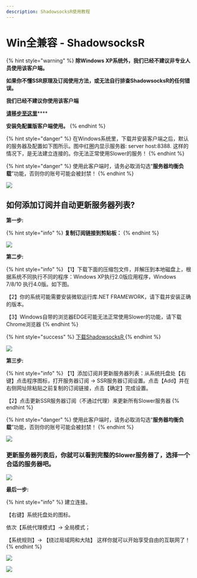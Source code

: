 ```yaml
---
description: ShadowsocksR使用教程
---
```


# Win全兼容 - ShadowsocksR

{% hint style="warning" %}
**除Windows XP系统外，我们已经不建议非专业人员使用该客户端。**

**如果你不懂SSR原理及订阅使用方法，或无法自行排查ShadowsocksR的任何错误。** 

**我们已经不建议你使用该客户端** 

[**请移步至这里**](https://down.zjnyd.top/)\*\*\*\*

 **安装免配置版客户端使用。**
{% endhint %}

{% hint style="danger" %}
在Windows系统里，下载并安装客户端之后，默认的服务器及配置如下图所示。图中红圈内显示服务器: server host:8388. 这样的情况下，是无法建立连接的。你无法正常使用Slower的服务！
{% endhint %}

{% hint style="danger" %}
使用此客户端时，请务必取消勾选“**服务器均衡负载**”功能，否则你的账号可能会被封禁！
{% endhint %}

![](https://cdn.slowerssr.top/docs/SSR/ia_100000000420.png)

## 如何添加订阅并自动更新服务器列表?

**第一步:**

{% hint style="info" %}
**复制订阅链接到剪贴板：**
{% endhint %}

![](https://cdn.slowerssr.top/docs/SSR/ia_100000000421.png)

**第二步:**

{% hint style="info" %}
【1】下载下面的压缩包文件，并解压到本地磁盘上，根据系统不同执行不同的程序：Windows XP执行2.0版应用程序，Windows 7/8/10 执行4.0版。如下图。

【2】你的系统可能需要安装微软运行库.NET FRAMEWORK，请下载并安装正确的版本。

【3】Windows自带的浏览器EDGE可能无法正常使用Slower的功能，请下载Chrome浏览器
{% endhint %}

{% hint style="success" %}
[下载ShadowsocksR ](https://slower.lanzous.com/i7trhvg)
{% endhint %}

![](https://cdn.slowerssr.top/docs/SSR/ia_100000000422.png)

**第三步:**

{% hint style="info" %}
【1】添加订阅并更新服务器列表：从系统托盘处【右键】点击程序图标，打开服务器订阅 -&gt; SSR服务器订阅设置。点击【Add】并在右侧网址除粘贴之前复制的订阅链接，点击【确定】完成设置。

【2】点击更新SSR服务器订阅（不通过代理）来更新所有Slower服务器
{% endhint %}

{% hint style="danger" %}
使用此客户端时，请务必取消勾选“**服务器均衡负载**”功能，否则你的账号可能会被封禁！
{% endhint %}

![](https://cdn.slowerssr.top/docs/SSR/ia_100000000423.png)

### **更新服务器列表后，你就可以看到完整的Slower服务器了，选择一个合适的服务器吧。**

![](https://cdn.slowerssr.top/docs/SSR/ia_100000000424.png)

**最后一步:**

{% hint style="info" %}
建立连接。

【右键】系统托盘处的图标。

依次【系统代理模式】-&gt; 全局模式；

【系统规则】-&gt; 【绕过局域网和大陆】 这样你就可以开始享受自由的互联网了！
{% endhint %}

![](https://cdn.slowerssr.top/docs/SSR/ia_100000000425.png)

![](https://cdn.slowerssr.top/docs/SSR/ia_100000000426.png)



